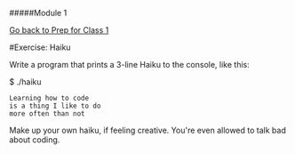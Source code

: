#####Module 1

[Go back to Prep for Class 1](../../class1-prep)

#Exercise: Haiku

Write a program that prints a 3-line Haiku to the console, like this:

$ ./haiku
```
Learning how to code
is a thing I like to do
more often than not
```
Make up your own haiku, if feeling creative. You're even allowed to talk bad about coding.

